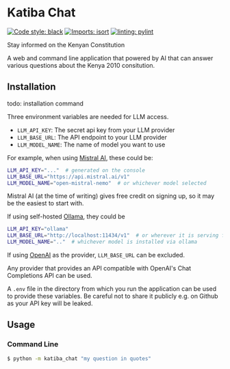 # Katiba Chat
[![Code style: black](https://img.shields.io/badge/code%20style-black-000000.svg)](https://github.com/psf/black)
[![Imports: isort](https://img.shields.io/badge/%20imports-isort-%231674b1?style=flat&labelColor=ef8336)](https://pycqa.github.io/isort/)
[![linting: pylint](https://img.shields.io/badge/linting-pylint-yellowgreen)](https://github.com/pylint-dev/pylint)

Stay informed on the Kenyan Constitution

A web and command line application that powered by AI that can answer
various questions about the Kenya 2010 consitution.

## Installation

todo: installation command

Three environment variables are needed for LLM access.

- `LLM_API_KEY`: The secret api key from your LLM provider
- `LLM_BASE_URL`: The API endpoint to your LLM provider
- `LLM_MODEL_NAME`: The name of model you want to use

For example, when using [Mistral AI][0], these could be:

```sh
LLM_API_KEY="..."  # generated on the console
LLM_BASE_URL="https://api.mistral.ai/v1"
LLM_MODEL_NAME="open-mistral-nemo"  # or whichever model selected
```

Mistral AI (at the time of writing) gives free credit on signing up, so
it may be the easiest to start with.

If using self-hosted [Ollama][1], they could be

```sh
LLM_API_KEY="ollama"
LLM_BASE_URL="http://localhost:11434/v1"  # or wherever it is serving from
LLM_MODEL_NAME=".."  # whichever model is installed via ollama
```

If using [OpenAI][2] as the provider, `LLM_BASE_URL` can be excluded.

Any provider that provides an API compatible with OpenAI's Chat
Completions API can be used.

[0]: https://mistral.ai/
[1]: https://ollama.com/
[2]: https://platform.openai.com


A `.env` file in the directory from which you run the application can
be used to provide these variables. Be careful not to share it publicly
e.g. on Github as your API key will be leaked.


## Usage

### Command Line

```sh
$ python -m katiba_chat "my question in quotes"
```
